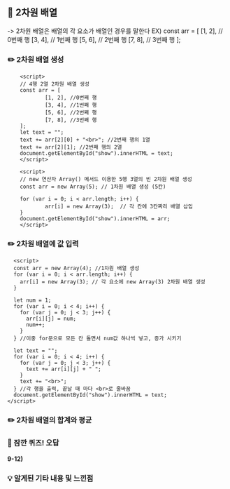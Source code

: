 ## 📖 2차원 배열

-> 2차원 배열은 배열의 각 요소가 배열인 경우를 말한다
EX) const arr = [
[1, 2], // 0번째 행
[3, 4], // 1번째 행
[5, 6], // 2번째 행
[7, 8], // 3번째 행
];

### ✏️ 2차원 배열 생성

        <script>
        // 4행 2열 2차원 배열 생성
        const arr = [
                [1, 2], //0번째 행
                [3, 4], //1번째 행
                [5, 6], //2번째 행
                [7, 8], //3번째 행
        ];
        let text = "";
        text += arr[2][0] + "<br>"; //2번째 행의 1열
        text += arr[2][1]; //2번째 행의 2열
        document.getElementById("show").innerHTML = text;
        </script>

        <script>
        // new 연산자 Array() 메서드 이용한 5행 3열의 빈 2차원 배열 생성
        const arr = new Array(5); // 1차원 배열 생성 (5칸)

        for (var i = 0; i < arr.length; i++) {
                arr[i] = new Array(3);  // 각 칸에 3칸짜리 배열 삽입
        }
        document.getElementById("show").innerHTML = arr;
        </script>

### ✏️ 2차원 배열에 값 입력

      <script>
      const arr = new Array(4); //1차원 배열 생성
      for (var i = 0; i < arr.length; i++) {
        arr[i] = new Array(3); // 각 요소에 new Array(3) 2차원 배열 생성
      }

      let num = 1;
      for (var i = 0; i < 4; i++) {
        for (var j = 0; j < 3; j++) {
          arr[i][j] = num;
          num++;
        }
      } //이중 for문으로 모든 칸 돌면서 num값 하나씩 넣고, 증가 시키기

      let text = "";
      for (var i = 0; i < 4; i++) {
        for (var j = 0; j < 3; j++) {
          text += arr[i][j] + " ";
        }
        text += "<br>";
      } //각 행을 출력, 끝날 때 마다 <br>로 줄바꿈
      document.getElementById("show").innerHTML = text;
    </script>

### ✏️ 2차원 배열의 합계와 평균

### 🚨 잠깐 퀴즈! 오답

<b>9-12)</b>

### 💡 알게된 기타 내용 및 느낀점
